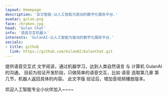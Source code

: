 ```yaml
---
layout: Homepage
description: '古兰智能-以人工智能为驱动的数字化服务平台.'
avatar: gulan.png
face: /kraken.jpg
head: 'Gulan Chat'
info: '语音交互机器人'
interests: 'GulanAI-以人工智能为驱动的数字化服务平台.'
socials:
- title: github
  link: https://github.com/GulanAI/GulanChat.git
---
```


提供语音交互式 文字阅读，通过机器学习，达到人类自然语言 与 计算机 GulanAI的沟通。 目前为验证开发阶段，只做简单的语音交互，比如 语音 选取第几章 第几节，机器人返回具体的内容。 此文字版 验证后，增加音视频播放版本。

欢迎人工智能专业小伙伴加入~~~~

